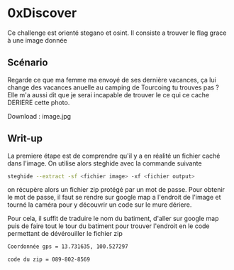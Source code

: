 # 0xDiscover
Ce challenge est orienté stegano et osint. Il consiste a trouver le flag grace à une image donnée

## Scénario

Regarde ce que ma femme ma envoyé de ses dernière vacances, ça lui change des vacances anuelle au camping de Tourcoing tu trouves pas ? Elle m'a aussi dit que je serai incapable de trouver le ce qui ce cache DERIERE cette photo. 

Download : image.jpg

## Writ-up
La premiere étape est de comprendre qu'il y a en réalité un fichier caché dans l'image.
On utilise alors steghide avec la commande suivante 

```bash
steghide --extract -sf <fichier image> -xf <fichier output>
```

on récupère alors un fichier zip protégé par un mot de passe. 
Pour obtenir le mot de passe, il faut se rendre sur google map a l'endroit de l'image et tourné la caméra pour y découvrir un code sur le mure dériere.

Pour cela, il suffit de traduire le nom du batiment, d'aller sur google map puis de faire tout le tour du batiment pour trouver l'endroit en le code permettant de dévérouiller le fichier zip 

```bash
Coordonnée gps = 13.731635, 100.527297

code du zip = 089-802-8569
```






